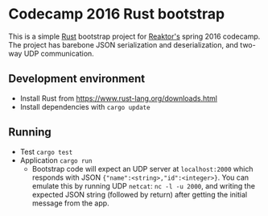 # Codecamp 2016 Rust bootstrap

This is a simple [Rust](https://www.rust-lang.org/) bootstrap project for
[Reaktor's](https://reaktor.com/) spring 2016 codecamp. The project has
barebone JSON serialization and deserialization, and two-way UDP
communication.


## Development environment

- Install Rust from https://www.rust-lang.org/downloads.html
- Install dependencies with `cargo update`


## Running

- Test `cargo test`
- Application `cargo run`
  - Bootstrap code will expect an UDP server at `localhost:2000` which
    responds with JSON `{"name":<string>,"id":<integer>}`. You can emulate
    this by running UDP `netcat`: `nc -l -u 2000`, and writing the expected
    JSON string (followed by return) after getting the initial message from
    the app.

